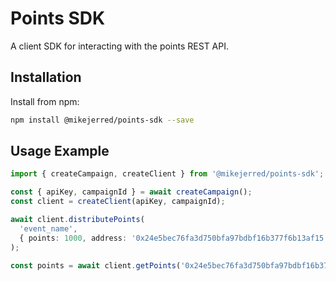 # Points SDK
A client SDK for interacting with the points REST API.

## Installation
Install from npm:
```bash
npm install @mikejerred/points-sdk --save
```

## Usage Example

```typescript
import { createCampaign, createClient } from '@mikejerred/points-sdk';

const { apiKey, campaignId } = await createCampaign();
const client = createClient(apiKey, campaignId);

await client.distributePoints(
  'event_name',
  { points: 1000, address: '0x24e5bec76fa3d750bfa97bdbf16b377f6b13af15' },
);

const points = await client.getPoints('0x24e5bec76fa3d750bfa97bdbf16b377f6b13af15');
```
